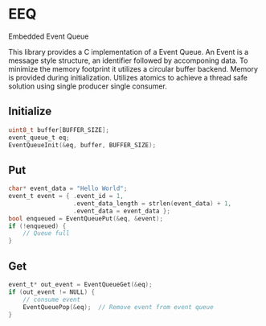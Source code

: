# EEQ
Embedded Event Queue

This library provides a C implementation of a Event Queue. An Event is a message style structure, an identifier followed by accomponing data. 
To minimize the memory footprint it utilizes a circular buffer backend. Memory is provided during initialization. Utilizes atomics to achieve 
a thread safe solution using single producer single consumer.


## Initialize
```c
uint8_t buffer[BUFFER_SIZE];
event_queue_t eq;
EventQueueInit(&eq, buffer, BUFFER_SIZE);
```

## Put
```c
char* event_data = "Hello World";
event_t event = { .event_id = 1, 
                  .event_data_length = strlen(event_data) + 1, 
                  .event_data = event_data };
bool enqueued = EventQueuePut(&eq, &event);
if (!enqueued) {
    // Queue full
}
```

## Get
```c
event_t* out_event = EventQueueGet(&eq);
if (out_event != NULL) {
    // consume event
    EventQueuePop(&eq);  // Remove event from event queue
}
```


    